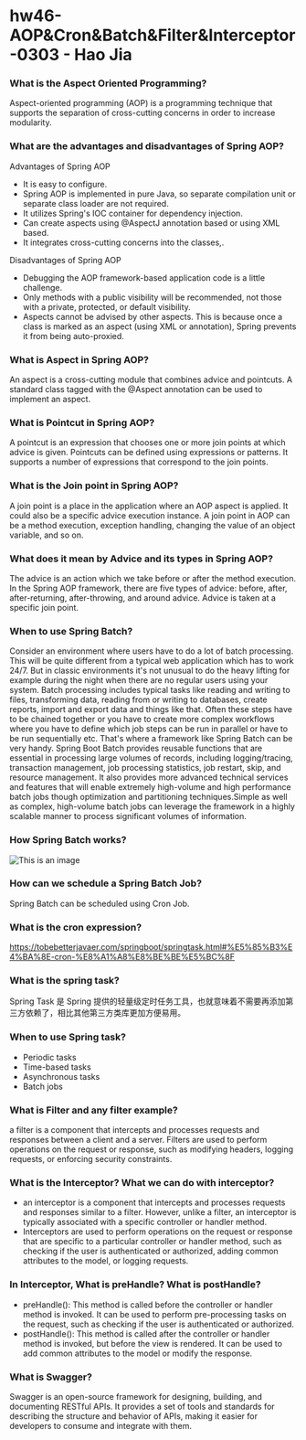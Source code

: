 # hw46-AOP&Cron&Batch&Filter&Interceptor-0303 - Hao Jia

### What is the Aspect Oriented Programming?
Aspect-oriented programming (AOP) is a programming technique that supports the separation of cross-cutting concerns in order to increase modularity.

### What are the advantages and disadvantages of Spring AOP?
Advantages of Spring AOP
+ It is easy to configure.
+ Spring AOP is implemented in pure Java, so separate compilation unit or separate class loader are not required.
+ It utilizes Spring's IOC container for dependency injection.
+ Can create aspects using @AspectJ annotation based or using XML based.
+ It integrates cross-cutting concerns into the classes,.

Disadvantages of Spring AOP
+ Debugging the AOP framework-based application code is a little challenge.
+ Only methods with a public visibility will be recommended, not those with a private, protected, or default visibility.
+ Aspects cannot be advised by other aspects. This is because once a class is marked as an aspect (using XML or annotation), Spring prevents it from being auto-proxied.

### What is Aspect in Spring AOP?
An aspect is a cross-cutting module that combines advice and pointcuts. A standard class tagged with the @Aspect annotation can be used to implement an aspect.

### What is Pointcut in Spring AOP?
A pointcut is an expression that chooses one or more join points at which advice is given. Pointcuts can be defined using expressions or patterns. It supports a number of expressions that correspond to the join points.

### What is the Join point in Spring AOP?
A join point is a place in the application where an AOP aspect is applied. It could also be a specific advice execution instance. A join point in AOP can be a method execution, exception handling, changing the value of an object variable, and so on.

### What does it mean by Advice and its types in Spring AOP?
The advice is an action which we take before or after the method execution. In the Spring AOP framework, there are five types of advice: before, after, after-returning, after-throwing, and around advice. Advice is taken at a specific join point.

### When to use Spring Batch?
Consider an environment where users have to do a lot of batch processing. This will be quite different from a typical web application which has to work 24/7. But in classic environments it's not unusual to do the heavy lifting for example during the night when there are no regular users using your system. Batch processing includes typical tasks like reading and writing to files, transforming data, reading from or writing to databases, create reports, import and export data and things like that. Often these steps have to be chained together or you have to create more complex workflows where you have to define which job steps can be run in parallel or have to be run sequentially etc. That's where a framework like Spring Batch can be very handy. Spring Boot Batch provides reusable functions that are essential in processing large volumes of records, including logging/tracing, transaction management, job processing statistics, job restart, skip, and resource management. It also provides more advanced technical services and features that will enable extremely high-volume and high performance batch jobs though optimization and partitioning techniques.Simple as well as complex, high-volume batch jobs can leverage the framework in a highly scalable manner to process significant volumes of information.

### How Spring Batch works?
![This is an image](https://www.javainuse.com/boot13_1.jpg)

### How can we schedule a Spring Batch Job?
Spring Batch can be scheduled using Cron Job.

### What is the cron expression?
https://tobebetterjavaer.com/springboot/springtask.html#%E5%85%B3%E4%BA%8E-cron-%E8%A1%A8%E8%BE%BE%E5%BC%8F

### What is the spring task?
Spring Task 是 Spring 提供的轻量级定时任务工具，也就意味着不需要再添加第三方依赖了，相比其他第三方类库更加方便易用。

### When to use Spring task?
+ Periodic tasks
+ Time-based tasks
+ Asynchronous tasks
+ Batch jobs
### What is Filter and any filter example?
a filter is a component that intercepts and processes requests and responses between a client and a server. Filters are used to perform operations on the request or response, such as modifying headers, logging requests, or enforcing security constraints.

### What is the Interceptor? What we can do with interceptor?
+ an interceptor is a component that intercepts and processes requests and responses similar to a filter. However, unlike a filter, an interceptor is typically associated with a specific controller or handler method.
+ Interceptors are used to perform operations on the request or response that are specific to a particular controller or handler method, such as checking if the user is authenticated or authorized, adding common attributes to the model, or logging requests.

### In Interceptor, What is preHandle? What is postHandle?
+ preHandle(): This method is called before the controller or handler method is invoked. It can be used to perform pre-processing tasks on the request, such as checking if the user is authenticated or authorized.
+ postHandle(): This method is called after the controller or handler method is invoked, but before the view is rendered. It can be used to add common attributes to the model or modify the response.

### What is Swagger?
Swagger is an open-source framework for designing, building, and documenting RESTful APIs. It provides a set of tools and standards for describing the structure and behavior of APIs, making it easier for developers to consume and integrate with them.